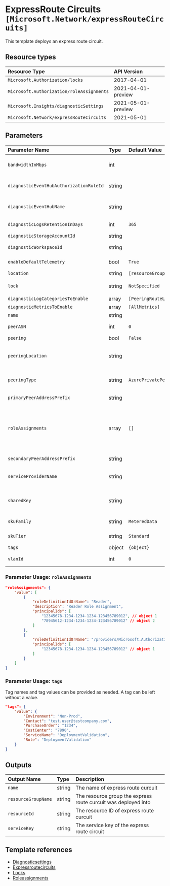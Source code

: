 # ExpressRoute Circuits `[Microsoft.Network/expressRouteCircuits]`

This template deploys an express route circuit.

## Resource types

| Resource Type | API Version |
| :-- | :-- |
| `Microsoft.Authorization/locks` | 2017-04-01 |
| `Microsoft.Authorization/roleAssignments` | 2021-04-01-preview |
| `Microsoft.Insights/diagnosticSettings` | 2021-05-01-preview |
| `Microsoft.Network/expressRouteCircuits` | 2021-05-01 |

## Parameters

| Parameter Name | Type | Default Value | Possible Values | Description |
| :-- | :-- | :-- | :-- | :-- |
| `bandwidthInMbps` | int |  |  | Required. This is the bandwidth in Mbps of the circuit being created. It must exactly match one of the available bandwidth offers List ExpressRoute Service Providers API call. |
| `diagnosticEventHubAuthorizationRuleId` | string |  |  | Optional. Resource ID of the diagnostic event hub authorization rule for the Event Hubs namespace in which the event hub should be created or streamed to. |
| `diagnosticEventHubName` | string |  |  | Optional. Name of the diagnostic event hub within the namespace to which logs are streamed. Without this, an event hub is created for each log category. |
| `diagnosticLogsRetentionInDays` | int | `365` |  | Optional. Specifies the number of days that logs will be kept for; a value of 0 will retain data indefinitely. |
| `diagnosticStorageAccountId` | string |  |  | Optional. Resource ID of the diagnostic storage account. |
| `diagnosticWorkspaceId` | string |  |  | Optional. Resource ID of the diagnostic log analytics workspace. |
| `enableDefaultTelemetry` | bool | `True` |  | Optional. Enable telemetry via the Customer Usage Attribution ID (GUID). |
| `location` | string | `[resourceGroup().location]` |  | Optional. Location for all resources. |
| `lock` | string | `NotSpecified` | `[CanNotDelete, NotSpecified, ReadOnly]` | Optional. Specify the type of lock. |
| `diagnosticLogCategoriesToEnable` | array | `[PeeringRouteLog]` | `[PeeringRouteLog]` | Optional. The name of logs that will be streamed. |
| `diagnosticMetricsToEnable` | array | `[AllMetrics]` | `[AllMetrics]` | Optional. The name of metrics that will be streamed. |
| `name` | string |  |  | Required. This is the name of the ExpressRoute circuit |
| `peerASN` | int | `0` |  | Optional. The autonomous system number of the customer/connectivity provider. |
| `peering` | bool | `False` | `[True, False]` | Optional. Enabled BGP peering type for the Circuit. |
| `peeringLocation` | string |  |  | Required. This is the name of the peering location and not the ARM resource location. It must exactly match one of the available peering locations from List ExpressRoute Service Providers API call. |
| `peeringType` | string | `AzurePrivatePeering` | `[AzurePrivatePeering, MicrosoftPeering]` | Optional. BGP peering type for the Circuit. Choose from AzurePrivatePeering, AzurePublicPeering or MicrosoftPeering. |
| `primaryPeerAddressPrefix` | string |  |  | Optional. A /30 subnet used to configure IP addresses for interfaces on Link1. |
| `roleAssignments` | array | `[]` |  | Optional. Array of role assignment objects that contain the 'roleDefinitionIdOrName' and 'principalId' to define RBAC role assignments on this resource. In the roleDefinitionIdOrName attribute, you can provide either the display name of the role definition, or its fully qualified ID in the following format: '/providers/Microsoft.Authorization/roleDefinitions/c2f4ef07-c644-48eb-af81-4b1b4947fb11' |
| `secondaryPeerAddressPrefix` | string |  |  | Optional. A /30 subnet used to configure IP addresses for interfaces on Link2. |
| `serviceProviderName` | string |  |  | Required. This is the name of the ExpressRoute Service Provider. It must exactly match one of the Service Providers from List ExpressRoute Service Providers API call. |
| `sharedKey` | string |  |  | Optional. The shared key for peering configuration. Router does MD5 hash comparison to validate the packets sent by BGP connection. This parameter is optional and can be removed from peering configuration if not required. |
| `skuFamily` | string | `MeteredData` | `[MeteredData, UnlimitedData]` | Required. Chosen SKU family of ExpressRoute circuit. Choose from MeteredData or UnlimitedData SKU families. |
| `skuTier` | string | `Standard` | `[Local, Standard, Premium]` | Required. Chosen SKU Tier of ExpressRoute circuit. Choose from Local, Premium or Standard SKU tiers. |
| `tags` | object | `{object}` |  | Optional. Tags of the resource. |
| `vlanId` | int | `0` |  | Optional. Specifies the identifier that is used to identify the customer. |

### Parameter Usage: `roleAssignments`

```json
"roleAssignments": {
    "value": [
        {
            "roleDefinitionIdOrName": "Reader",
            "description": "Reader Role Assignment",
            "principalIds": [
                "12345678-1234-1234-1234-123456789012", // object 1
                "78945612-1234-1234-1234-123456789012" // object 2
            ]
        },
        {
            "roleDefinitionIdOrName": "/providers/Microsoft.Authorization/roleDefinitions/c2f4ef07-c644-48eb-af81-4b1b4947fb11",
            "principalIds": [
                "12345678-1234-1234-1234-123456789012" // object 1
            ]
        }
    ]
}
```

### Parameter Usage: `tags`

Tag names and tag values can be provided as needed. A tag can be left without a value.

```json
"tags": {
    "value": {
        "Environment": "Non-Prod",
        "Contact": "test.user@testcompany.com",
        "PurchaseOrder": "1234",
        "CostCenter": "7890",
        "ServiceName": "DeploymentValidation",
        "Role": "DeploymentValidation"
    }
}
```

## Outputs

| Output Name | Type | Description |
| :-- | :-- | :-- |
| `name` | string | The name of express route curcuit |
| `resourceGroupName` | string | The resource group the express route curcuit was deployed into |
| `resourceId` | string | The resource ID of express route curcuit |
| `serviceKey` | string | The service key of the express route circuit |

## Template references

- [Diagnosticsettings](https://docs.microsoft.com/en-us/azure/templates/Microsoft.Insights/2021-05-01-preview/diagnosticSettings)
- [Expressroutecircuits](https://docs.microsoft.com/en-us/azure/templates/Microsoft.Network/2021-05-01/expressRouteCircuits)
- [Locks](https://docs.microsoft.com/en-us/azure/templates/Microsoft.Authorization/2017-04-01/locks)
- [Roleassignments](https://docs.microsoft.com/en-us/azure/templates/Microsoft.Authorization/roleAssignments)
